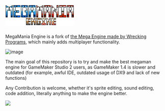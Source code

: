 # ![MegaMania Engine](https://github.com/Red1Fouad/MegaMania-Engine/blob/main/sprites/sprLogo/0e8f9d66-3c42-4ce2-9bc0-5f3d1ad71a05.png?raw=true)

MegaMania Engine is a fork of [the Mega Engine made by Wrecking Programs](https://sprites-inc.co.uk/thread-1648.html), which mainly adds multiplayer functionality.

![image](https://github.com/BinarryCode/MegaMania-Engine/assets/53833277/5043cfc3-e5de-49b0-b628-47d14f1ef550)

The main goal of this repository is to try and make the best megaman engine for GameMaker Studio 2 users, as GameMaker 1.4 is slower and outdated (for example, awful IDE, outdated usage of DX9 and lack of new functions)

Any Contribution is welcome, whether it's sprite editing, sound editing, code addition, literally anything to make the engine better.

[<img src="https://github.com/BinarryCode/MegaMania-Engine/assets/53833277/27281772-860e-4709-a5b5-176a428e827e">](https://discord.gg/2wcuRECEWW)
